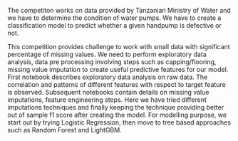 The competiton works on data provided by Tanzanian Ministry of Water and we have to determine the condition of water pumps.
We have to create a classification model to predict whether a given handpump is defective or not. 

This competition provides challenge to work with small data with significant percentage of missing values. We need to perform exploratory data analysis, data pre processing involving steps such as capping/flooring, missing value imputation to create useful predictive features for our model. 
First notebook describes exploratory data analysis on raw data. The correlation and patterns of different features with respect to target feature is observed. Subsequent notebooks contain details on missing value imputations, feature engineering steps. Here we have tried different imputations techniques and finally keeping the technique providing better out of sample f1 score after creating the model.
For modelling purpose, we start out by trying Logistic Regression, then move to tree based approaches such as Random Forest and LightGBM. 

